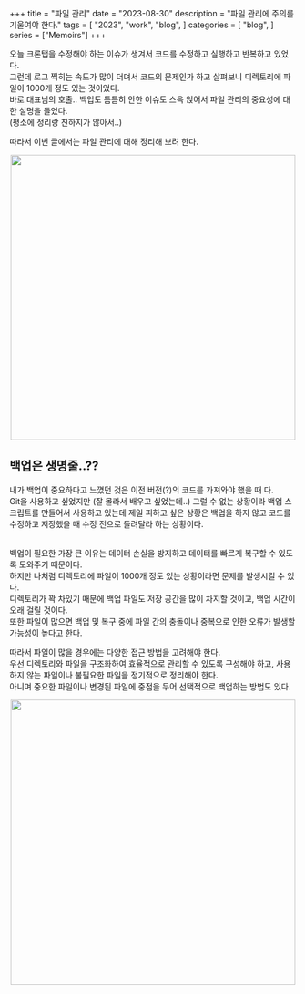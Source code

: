 +++
title = "파일 관리"
date = "2023-08-30"
description = "파일 관리에 주의를 기울여야 한다."
tags = [
    "2023",
    "work",
    "blog",
]
categories = [
    "blog",
]
series = ["Memoirs"]
+++

오늘 크론탭을 수정해야 하는 이슈가 생겨서 코드를 수정하고 실행하고 반복하고 있었다. <br>
그런데 로그 찍히는 속도가 많이 더뎌서 코드의 문제인가 하고 살펴보니 디렉토리에 파일이 1000개 정도 있는 것이었다. <br>
바로 대표님의 호출.. 백업도 틈틈히 안한 이슈도 스윽 얹어서 파일 관리의 중요성에 대한 설명을 들었다.<br>
(평소에 정리랑 친하지가 않아서..)
<br>

따라서 이번 글에서는 파일 관리에 대해 정리해 보려 한다.

<p align="center"><img src="https://github.com/kmseunh/css-design-tools/assets/105186724/99a2d689-8622-4840-a424-64b7b23a7b1e" width="500"></p>

<!--more-->

## 백업은 생명줄..??

내가 백업이 중요하다고 느꼈던 것은 이전 버전(?)의 코드를 가져와야 했을 때 다. <br>
Git을 사용하고 싶었지만 (잘 몰라서 배우고 싶었는데..) 그럴 수 없는 상황이라 백업 스크립트를 만들어서 사용하고 있는데 제일 피하고 싶은 상황은 백업을 하지 않고 코드를 수정하고 저장했을 때 수정 전으로 돌려달라 하는 상황이다. <br>
<br>

백업이 필요한 가장 큰 이유는 데이터 손실을 방지하고 데이터를 빠르게 복구할 수 있도록 도와주기 때문이다. <br>
하지만 나처럼 디렉토리에 파일이 1000개 정도 있는 상황이라면 문제를 발생시킬 수 있다. <br>
디렉토리가 꽉 차있기 때문에 백업 파일도 저장 공간을 많이 차지할 것이고, 백업 시간이 오래 걸릴 것이다. <br>
또한 파일이 많으면 백업 및 복구 중에 파일 간의 충돌이나 중복으로 인한 오류가 발생할 가능성이 높다고 한다.
<br>

따라서 파일이 많을 경우에는 다양한 접근 방법을 고려해야 한다. <br>
우선 디렉토리와 파일을 구조화하여 효율적으로 관리할 수 있도록 구성해야 하고, 사용하지 않는 파일이나 불필요한 파일을 정기적으로 정리해야 한다. <br>
아니며 중요한 파일이나 변경된 파일에 중점을 두어 선택적으로 백업하는 방법도 있다.

<p align="center"><img src="https://github.com/kmseunh/css-design-tools/assets/105186724/ae1c0fe9-d835-487e-93e8-f833a95caafa" width="500"></p>

